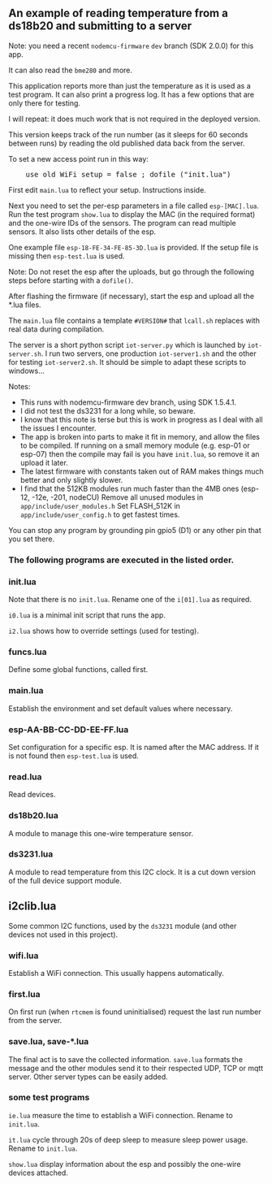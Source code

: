 An example of reading temperature from a ds18b20 and submitting to a server
------------

Note: you need a recent `nodemcu-firmware` `dev` branch (SDK 2.0.0) for this app.

It can also read the `bme280` and more.

This application reports more than just the temperature as it is used as a test program. It can also print a progress log. It has a few options that are only there for testing.

I will repeat: it does much work that is not required in the deployed version.

This version keeps track of the run number (as it sleeps for 60 seconds between runs) by reading the old published data back from the server.

To set a new access point run in this way:
<pre>
	use_old_WiFi_setup = false ; dofile ("init.lua")
</pre>

First edit `main.lua` to reflect your setup. Instructions inside.

Next you need to set the per-esp parameters in a file called `esp-[MAC].lua`.
Run the test program `show.lua` to display the MAC (in the required format) and the one-wire IDs of the sensors. The program can read multiple sensors. It also lists other details of the esp.

One example file `esp-18-FE-34-FE-85-3D.lua` is provided.
If the setup file is missing then `esp-test.lua` is used.

Note: Do not reset the esp after the uploads, but go through the following steps before starting with a `dofile()`.

After flashing the firmware (if necessary), start the esp and upload all the *.lua files.

The `main.lua` file contains a template `#VERSION#` that `lcall.sh` replaces with real data during compilation.


The server is a short python script `iot-server.py` which is launched by `iot-server.sh`.
I run two servers, one production `iot-server1.sh` and the other for testing `iot-server2.sh`.
It should be simple to adapt these scripts to windows...

Notes:
- This runs with nodemcu-firmware dev branch, using SDK 1.5.4.1.
- I did not test the ds3231 for a long while, so beware.
- I know that this note is terse but this is work in progress as I deal with all the issues I encounter.
- The app is broken into parts to make it fit in memory, and allow the files to be compiled. If running on a small memory module (e.g. esp-01 or esp-07) then the compile may fail is you have `init.lua`, so remove it an upload it later.
- The latest firmware with constants taken out of RAM makes things much better and only slightly slower.
- I find that the 512KB modules run much faster than the 4MB ones (esp-12, -12e, -201, nodeCU)
	Remove all unused modules in `app/include/user_modules.h`
	Set FLASH_512K in `app/include/user_config.h` to get fastest times.

You can stop any program by grounding pin gpio5 (D1) or any other pin that you set there.

### The following programs are executed in the listed order.

### init.lua
Note that there is no `init.lua`. Rename one of the `i[01].lua` as required.

`i0.lua` is a minimal init script that runs the app.

`i2.lua` shows how to override settings (used for testing).

### funcs.lua
Define some global functions, called first.

### main.lua
Establish the environment and set default values where necessary.

### esp-AA-BB-CC-DD-EE-FF.lua
Set configuration for a specific esp. It is named after the MAC address. If it is not found then `esp-test.lua` is used.

### read.lua
Read devices.

### ds18b20.lua
A module to manage this one-wire temperature sensor.

### ds3231.lua
A module to read temperature from this I2C clock. It is a cut down version of the full device support module.

## i2clib.lua
Some common I2C functions, used by the `ds3231` module (and other devices not used in this project).

### wifi.lua
Establish a WiFi connection. This usually happens automatically.

### first.lua
On first run (when `rtcmem` is found uninitialised) request the last run number from the server.

### save.lua, save-*.lua
The final act is to save the collected information. `save.lua` formats the message and the other modules send it to their respected UDP, TCP or mqtt server. Other server types can be easily added.

### some test programs
`ie.lua` measure the time to establish a WiFi connection. Rename to `init.lua`.

`it.lua` cycle through 20s of deep sleep to measure sleep power usage. Rename to `init.lua`.

`show.lua` display information about the esp and possibly the one-wire devices attached.

